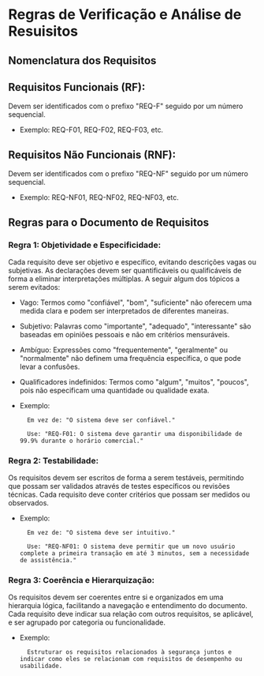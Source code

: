 # Regras de Verificação e Análise de Resuisitos

## Nomenclatura dos Requisitos

## Requisitos Funcionais (RF):
Devem ser identificados com o prefixo "REQ-F" seguido por um número sequencial.

- Exemplo: REQ-F01, REQ-F02, REQ-F03, etc.

## Requisitos Não Funcionais (RNF):

Devem ser identificados com o prefixo "REQ-NF" seguido por um número sequencial.

- Exemplo: REQ-NF01, REQ-NF02, REQ-NF03, etc.

## Regras para o Documento de Requisitos
    
### Regra 1: Objetividade e Especificidade:


Cada requisito deve ser objetivo e específico, evitando descrições vagas ou subjetivas. As declarações devem ser quantificáveis ou qualificáveis de forma a eliminar interpretações múltiplas.
A seguir algum dos tópicos a serem evitados:

- Vago: Termos como "confiável", "bom", "suficiente" não oferecem uma medida clara e podem ser interpretados de diferentes maneiras.
- Subjetivo: Palavras como "importante", "adequado", "interessante" são baseadas em opiniões pessoais e não em critérios mensuráveis.
- Ambíguo: Expressões como "frequentemente", "geralmente" ou "normalmente" não definem uma frequência específica, o que pode levar a confusões.
- Qualificadores indefinidos: Termos como "algum", "muitos", "poucos", pois não especificam uma quantidade ou qualidade exata.
        
- Exemplo:

        Em vez de: "O sistema deve ser confiável."
        
        Use: "REQ-F01: O sistema deve garantir uma disponibilidade de 99.9% durante o horário comercial."
        
### Regra 2: Testabilidade:



Os requisitos devem ser escritos de forma a serem testáveis, permitindo que possam ser validados através de testes específicos ou revisões técnicas. Cada requisito deve conter critérios que possam ser medidos ou observados.

- Exemplo:
        
        Em vez de: "O sistema deve ser intuitivo."
        
        Use: "REQ-NF01: O sistema deve permitir que um novo usuário complete a primeira transação em até 3 minutos, sem a necessidade de assistência."
        

### Regra 3: Coerência e Hierarquização:

Os requisitos devem ser coerentes entre si e organizados em uma hierarquia lógica, facilitando a navegação e entendimento do documento. Cada requisito deve indicar sua relação com outros requisitos, se aplicável, e ser agrupado por categoria ou funcionalidade.
        
- Exemplo:
        
        Estruturar os requisitos relacionados à segurança juntos e indicar como eles se relacionam com requisitos de desempenho ou usabilidade.